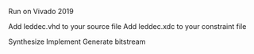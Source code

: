 Run on Vivado 2019

Add leddec.vhd to your source file
Add leddec.xdc to your constraint file

Synthesize 
Implement
Generate bitstream
